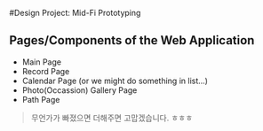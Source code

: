 #Design Project: Mid-Fi Prototyping

## Pages/Components of the Web Application
* Main Page
* Record Page
* Calendar Page (or we might do something in list...)
* Photo(Occassion) Gallery Page
* Path Page

> 무언가가 빠졌으면 더해주면 고맙겠습니다. ㅎㅎㅎ
